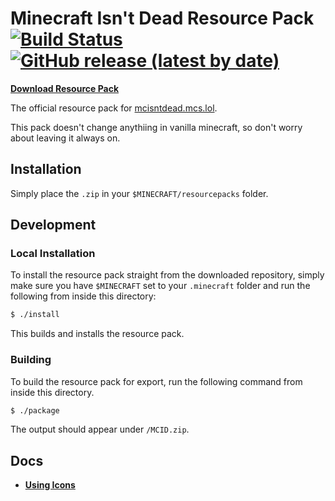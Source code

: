 # Minecraft Isn't Dead Resource Pack [![Build Status](https://travis-ci.com/jajaperson/MCID-Resource-Pack.svg?token=wgVJTQgX4rqyAqtmCUV9&branch=master)](https://travis-ci.com/jajaperson/MCID-Resource-Pack) [![GitHub release (latest by date)](https://img.shields.io/github/v/release/jajaperson/MCID-Resource-Pack)](https://github.com/jajaperson/MCID-Resource-Pack/releases)

**[Download Resource Pack](https://github.com/jajaperson/MCID-Resource-Pack/releases)**

The official resource pack for [mcisntdead.mcs.lol](https://mcisntdead.mcs.lol).

This pack doesn't change anythiing in vanilla minecraft, so don't worry about
leaving it always on.

## Installation

Simply place the `.zip` in your `$MINECRAFT/resourcepacks` folder.

## Development

### Local Installation

To install the resource pack straight from the downloaded repository, simply
make sure you have `$MINECRAFT` set to your `.minecraft` folder and run the
following from inside this directory:

```sh
$ ./install
```

This builds and installs the resource pack.

### Building

To build the resource pack for export, run the following command from inside
this directory.

```sh
$ ./package
```

The output should appear under `/MCID.zip`.

## Docs

- **[Using Icons](usingicons.md)**
